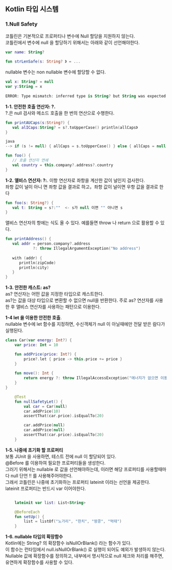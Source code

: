Kotlin 타입 시스템
--
### 1.Null Safety  
코틀린은 기본적으로 프로퍼티나 변수에 Null 할당을 지원하지 않는다.  
코틀린에서 변수에 null 을 할당하기 위해서는 아래와 같이 선언해야한다.  
``` kotlin
var name: String?
   
fun strLenSafe(s: String? 》 = ...
```  
nullable 변수는 non nullable 변수에 할당할 수 없다.
``` kotlin
val x: String? = null
var y:String = x
   
ERROR: Type mismatch: inferred type is String? but String was expected
```
   
**1-1. 안전한 호출 연산자: ?.**   
 ?.은 null 검사와 메소드 호출을 한 번의 연산으로 수행한다.
``` kotlin
fun printAUCaps(s:String?) {
   val alICaps:String? = s?.toUpperCase() println(allCaps》
}

java 
--> if (s != null) { allCaps = s.toUpperCase() } else { allCaps = null }

fun foo() {
   // 호출 연산자 연쇄
   val country = this.company?.address?.country
}
```

**1-2. 앨비스 연산자: ?:**. 
이항 연산자로 좌항을 계산한 값이 널인지 검사한다.  
좌항 값이 널이 아니 면 좌항 값을 결과로 하고，좌항 값이 널이면 우항 값을 결과로 한다
``` kotlin
fun foo(s: String?) {
   val t: String = s?:""  <- s가 null 이면 "" 아니면 s 
}
```

앨비스 연산자의 항에는 식도 올 수 있다. 
예를들면 throw 나 return 으로 활용할 수 있다.
``` kotlin
fun printAddress() {
   val addr = person.company?.address 
            ?: throw IllegalArgumentException("No address")
   
   with (addr) {
      println(zipCode)
      println(city) 
   }          
}
```
**1-3. 안전한 캐스트: as?**      
as? 연산자는 어떤 값을 지정한 타입으로 캐스트한다.  
as?는 값을 대상 타입으로 변환할 수 없으면 null을 반환한다.
주로 as? 연산자를 사용한 후 앨비스 연산자를 사용하는 패턴으로 이용한다.

**1-4 let 을 이용한 안전한 호출**.   
nullable 변수에 let 함수를 지정하면, 수신객체가 null 이 아닐때에만 전달 받은 람다가 실행된다.
``` kotlin
class Car(var energy: Int?) {
    var price: Int = 10

    fun addPrice(price: Int?) {
        price?.let { price -> this.price += price }
    }
    
    fun move(): Int {
        return energy ?: throw IllegalAccessException("에너지가 없으면 이동할 수 없습니다.")
    }
}
```
``` kotlin
    @Test
    fun nullSafetyLet() {
        val car = Car(null)
        car.addPrice(10)
        assertThat(car.price).isEqualTo(20)

        car.addPrice(null)
        car.addPrice(null) 
        assertThat(car.price).isEqualTo(20)
    }
```
**1-5. 나중에 초기화 할 프로퍼티**  
보통 JUnit 을 사용하면, 테스트 전에 null 이 할당되어 있다.  
@Before 를 이용하여 필요한 프로퍼티들을 생성한다.  
그러기 위해서는 nullable 로 값을 선언해야하는데, 이러면 해당 프로퍼티를 사용할때마다 null 단언 !! 를 사용해주어야한다.  
그래서 코틀린은 나중에 초기화하는 프로퍼티 lateinit 이라는 선언을 제공한다.  
lateinit 프로퍼티는 반드시 var 이어야한다.
``` kotlin

    lateinit var list: List<String>

    @BeforeEach
    fun setUp() {
        list = listOf("노가리", "한치", "땅콩", "먹태")
    }
```
  
**1-6. nullable 타입의 확장함수**  
Kotlin에는 String? 의 확장함수 isNullOrBlank() 라는 함수가 있다.  
이 함수는 런타임에서 null.isNullOrBlank() 로 실행이 되어도 예외가 발생하지 않는다.  
Nullable 값에 확장함수를 정의하고, 내부에서 명시적으로 null 체크와 처리를 해주면, 유연하게 확장함수를 사용할 수 있다.
  
